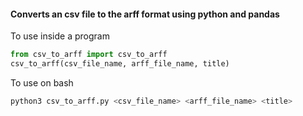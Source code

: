 #### Converts an csv file to the arff format using python and pandas

To use inside a program
```python
from csv_to_arff import csv_to_arff
csv_to_arff(csv_file_name, arff_file_name, title)
```

To use on bash
```bash
python3 csv_to_arff.py <csv_file_name> <arff_file_name> <title>
```